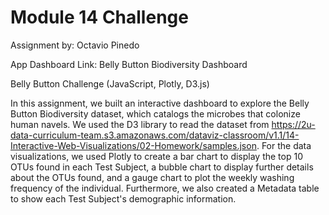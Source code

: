 # Module 14 Challenge

Assignment by: Octavio Pinedo

App Dashboard Link: Belly Button Biodiversity Dashboard

Belly Button Challenge (JavaScript, Plotly, D3.js)

In this assignment, we built an interactive dashboard to explore the Belly Button Biodiversity dataset, which catalogs the microbes that colonize human navels.
We used the D3 library to read the dataset from https://2u-data-curriculum-team.s3.amazonaws.com/dataviz-classroom/v1.1/14-Interactive-Web-Visualizations/02-Homework/samples.json. For the data visualizations, we used Plotly to create a bar chart to display the top 10 OTUs found in each Test Subject, a bubble chart to display further details about the OTUs found, and a gauge chart to plot the weekly washing frequency of the individual. Furthermore, we also created a Metadata table to show each Test Subject's demographic information.
